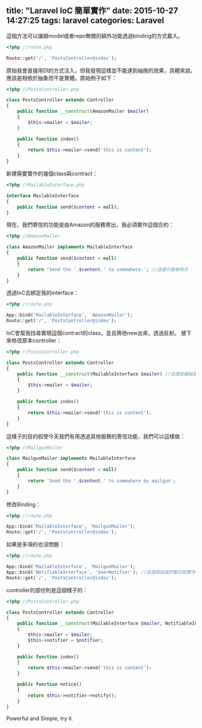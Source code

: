 title: "Laravel IoC 簡單實作"
date: 2015-10-27 14:27:25
tags: laravel
categories: Laravel
---
這個方法可以讓跟model或者repo無關的額外功能透過binding的方式載入。

<!-- more -->

``` php
<?php //route.php

Route::get('/', 'PostsController@index');
```

原始我會直接用DI的方式注入，但我發現這樣並不能達到抽換的效果，具體來說，應該是相依於抽象而不是實體。原始例子如下：

``` php
<?php //PostsController.php

class PostsController extends Controller
{
    public function __construct(AmazonMailer $mailer)
    {
        $this->mailer = $mailer;
    }

    public function index()
    {
        return $this->mailer->send('this is content');
    }
}
```

新建需要實作的幾個class與contract：

``` php
<?php //MailableInterface.php

interface MailableInterface
{
    public function send($content = null);
}
```
現在，我們寄信的功能是由Amazon的服務寄出，我必須實作這個合約：

``` php
<?php //AmazonMailer

class AmazonMailer implements MailableInterface
{
    public function send($content = null)
    {
        return 'Send the '.$content.' to somewhere.'; //這邊只是舉例子
    }
}
```

透過IoC去綁定我的interface：

``` php
<?php //route.php

App::bind('MailableInterface', 'AmazonMailer');
Route::get('/', 'PostsController@index');
```

IoC會幫我找尋實現這個contract的class，並且將他new出來，透過反射。
接下來修改原本controller：
``` php
<?php //PostsController.php

class PostsController extends Controller
{
    public function __construct(MailableInterface $mailer) //這邊依賴抽象，而非實體
    {
        $this->mailer = $mailer;
    }

    public function index()
    {
        return $this->mailer->send('this is content');
    }
}
```


這樣子的目的假使今天我們有用透過其他服務的寄信功能，我們可以這樣做：
``` php
<?php //MailgunMailer

class MailgunMailer implements MailableInterface
{
    public function send($content = null)
    {
        return 'Send the '.$content.' to somewhere by mailgun';
    }
}
```
修改Binding：
``` php
<?php //route.php

App::bind('MailableInterface', 'MailgunMailer');
Route::get('/', 'PostsController@index');
```

如果是多項的也沒問題：
``` php
<?php //route.php

App::bind('MailableInterface', 'MailgunMailer');
App::bind('NotifiableInterface', 'UserNotifier'); //這邊假設我們都已經實作了
Route::get('/', 'PostsController@index');
```
controller的部份則是這個樣子的：
``` php
<?php //PostsController.php

class PostsController extends Controller
{
    public function __construct(MailableInterface $mailer, NotifiableInterface $notifier)
    {
        $this->mailer = $mailer;
        $this->notifier = $notifier;
    }

    public function index()
    {
        return $this->mailer->send('this is content');
    }

    public function notice()
    {
        return $this->notifier->notify();
    }
}
```
Powerful and Simple, try it.
